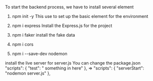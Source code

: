 To start the backend process, we have to install several element
1. npm init -y
This use to set up the basic element for the environment

2. npm i express
Install the Express.js for the project

3. npm i faker
install the fake data 

4. npm i cors

5. npm i --save-dev nodemon

install the live server for server.js
You can change the package.json 
  "scripts": {
    "test": " something in here"
  },
  =>
    "scripts": {
    "serverStart": "nodemon server.js"
  },